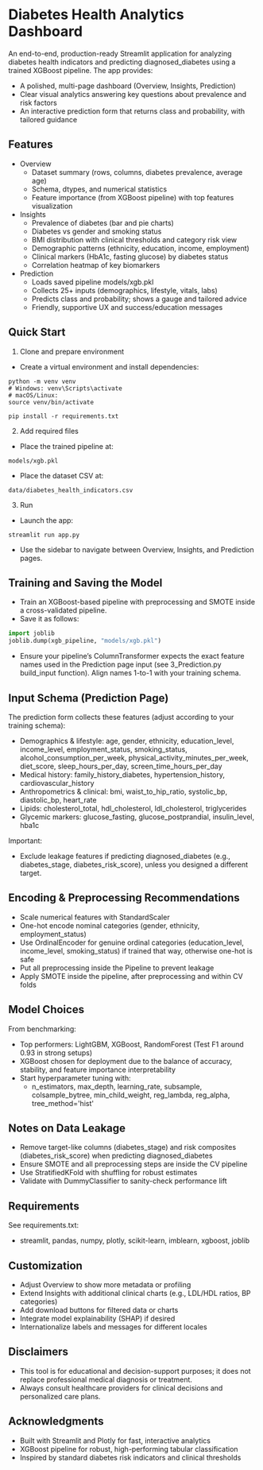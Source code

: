 ﻿# Diabetes Health Analytics Dashboard

An end-to-end, production-ready Streamlit application for analyzing diabetes health indicators and predicting diagnosed_diabetes using a trained XGBoost pipeline. The app provides:

- A polished, multi-page dashboard (Overview, Insights, Prediction)
- Clear visual analytics answering key questions about prevalence and risk factors
- An interactive prediction form that returns class and probability, with tailored guidance

## Features

- Overview
  - Dataset summary (rows, columns, diabetes prevalence, average age)
  - Schema, dtypes, and numerical statistics
  - Feature importance (from XGBoost pipeline) with top features visualization
- Insights
  - Prevalence of diabetes (bar and pie charts)
  - Diabetes vs gender and smoking status
  - BMI distribution with clinical thresholds and category risk view
  - Demographic patterns (ethnicity, education, income, employment)
  - Clinical markers (HbA1c, fasting glucose) by diabetes status
  - Correlation heatmap of key biomarkers
- Prediction
  - Loads saved pipeline models/xgb.pkl
  - Collects 25+ inputs (demographics, lifestyle, vitals, labs)
  - Predicts class and probability; shows a gauge and tailored advice
  - Friendly, supportive UX and success/education messages

## Quick Start

1) Clone and prepare environment
- Create a virtual environment and install dependencies:
```
python -m venv venv
# Windows: venv\Scripts\activate
# macOS/Linux:
source venv/bin/activate

pip install -r requirements.txt
```

2) Add required files
- Place the trained pipeline at:
```
models/xgb.pkl
```
- Place the dataset CSV at:
```
data/diabetes_health_indicators.csv
```

3) Run
- Launch the app:
```
streamlit run app.py
```
- Use the sidebar to navigate between Overview, Insights, and Prediction pages.

## Training and Saving the Model

- Train an XGBoost-based pipeline with preprocessing and SMOTE inside a cross-validated pipeline.
- Save it as follows:
```python
import joblib
joblib.dump(xgb_pipeline, "models/xgb.pkl")
```
- Ensure your pipeline’s ColumnTransformer expects the exact feature names used in the Prediction page input (see 3_Prediction.py build_input function). Align names 1-to-1 with your training schema.

## Input Schema (Prediction Page)

The prediction form collects these features (adjust according to your training schema):
- Demographics & lifestyle: age, gender, ethnicity, education_level, income_level, employment_status, smoking_status, alcohol_consumption_per_week, physical_activity_minutes_per_week, diet_score, sleep_hours_per_day, screen_time_hours_per_day
- Medical history: family_history_diabetes, hypertension_history, cardiovascular_history
- Anthropometrics & clinical: bmi, waist_to_hip_ratio, systolic_bp, diastolic_bp, heart_rate
- Lipids: cholesterol_total, hdl_cholesterol, ldl_cholesterol, triglycerides
- Glycemic markers: glucose_fasting, glucose_postprandial, insulin_level, hba1c

Important:
- Exclude leakage features if predicting diagnosed_diabetes (e.g., diabetes_stage, diabetes_risk_score), unless you designed a different target.

## Encoding & Preprocessing Recommendations

- Scale numerical features with StandardScaler
- One-hot encode nominal categories (gender, ethnicity, employment_status)
- Use OrdinalEncoder for genuine ordinal categories (education_level, income_level, smoking_status) if trained that way, otherwise one-hot is safe
- Put all preprocessing inside the Pipeline to prevent leakage
- Apply SMOTE inside the pipeline, after preprocessing and within CV folds

## Model Choices

From benchmarking:
- Top performers: LightGBM, XGBoost, RandomForest (Test F1 around 0.93 in strong setups)
- XGBoost chosen for deployment due to the balance of accuracy, stability, and feature importance interpretability
- Start hyperparameter tuning with:
  - n_estimators, max_depth, learning_rate, subsample, colsample_bytree, min_child_weight, reg_lambda, reg_alpha, tree_method='hist'

## Notes on Data Leakage

- Remove target-like columns (diabetes_stage) and risk composites (diabetes_risk_score) when predicting diagnosed_diabetes
- Ensure SMOTE and all preprocessing steps are inside the CV pipeline
- Use StratifiedKFold with shuffling for robust estimates
- Validate with DummyClassifier to sanity-check performance lift

## Requirements

See requirements.txt:
- streamlit, pandas, numpy, plotly, scikit-learn, imblearn, xgboost, joblib

## Customization

- Adjust Overview to show more metadata or profiling
- Extend Insights with additional clinical charts (e.g., LDL/HDL ratios, BP categories)
- Add download buttons for filtered data or charts
- Integrate model explainability (SHAP) if desired
- Internationalize labels and messages for different locales

## Disclaimers

- This tool is for educational and decision-support purposes; it does not replace professional medical diagnosis or treatment.
- Always consult healthcare providers for clinical decisions and personalized care plans.

## Acknowledgments

- Built with Streamlit and Plotly for fast, interactive analytics
- XGBoost pipeline for robust, high-performing tabular classification
- Inspired by standard diabetes risk indicators and clinical thresholds
